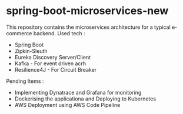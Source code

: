 # spring-boot-microservices-new
This repository contains the microservices architecture for a typical e-commerce backend.
Used tech : 
  - Spring Boot
  - Zipkin-Sleuth
  - Eureka Discovery Server/Client
  - Kafka - For event driven acrh
  - Resilience4J - For Circuit Breaker
  
Pending Items :
  - Implementing Dynatrace and Grafana for monitoring
  - Dockerising the applicationa and Deploying to Kubernetes
  - AWS Deployment using AWS Code Pipeline
